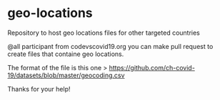 # geo-locations
Repository to host geo locations files for other targeted countries  

@all participant from codevscovid19.org you can make pull request to create files that containe geo locations.

The format of the file is this one > https://github.com/ch-covid-19/datasets/blob/master/geocoding.csv

Thanks for your help!

